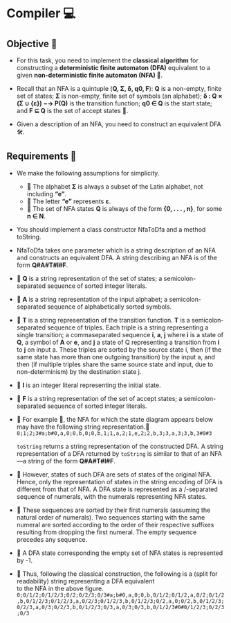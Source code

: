 # Compiler 💻

## Objective 🎯

- For this task, you need to implement the **classical algorithm** for constructing a **deterministic finite automaton (DFA)** equivalent to a given **non-deterministic finite automaton (NFA) 🤖**. 

- Recall that an NFA is a quintuple (**Q, Σ, δ, q0, F**): **Q** is a non-empty, finite set of states; **Σ** is non-empty, finite set of symbols (an alphabet); **δ : Q × (Σ ∪ {ε}) −→ P(Q)** is the transition function; **q0 ∈ Q** is the start state; and **F ⊆ Q** is the set of accept states 🤔. 

- Given a description of an NFA, you need to construct an equivalent DFA 🛠️.


## Requirements 📝
- We make the following assumptions for simplicity.
  - 📌 The alphabet **Σ** is always a subset of the Latin alphabet, not including **“e”**.
  - 📌 The letter **“e”** represents **ε**.
  - 📌 The set of NFA states **Q** is always of the form **{0, . . . , n}**, for some **n ∈ N**.
- You should implement a class constructor NfaToDfa and a method toString.

- NfaToDfa takes one parameter which is a string description of an NFA and constructs an equivalent DFA. A string describing an NFA is of the form **Q#A#T#I#F**.
- 📌 **Q** is a string representation of the set of states; a semicolon-separated sequence of sorted integer literals.
- 📌 **A** is a string representation of the input alphabet; a semicolon-separated sequence of alphabetically sorted symbols.
- 📌 **T** is a string representation of the transition function. **T** is a semicolon-separated sequence of triples. Each triple 
     is a string representing a single transition; a commaseparated sequence **i**, **a**, **j** where **i** is a state of **Q**, a symbol of **A** or **e**, and **j** a state of Q representing a transition from **i** to **j** on input a. These triples are sorted by the source state i, then (if the same state has more than one outgoing transition) by the input a, and then (if multiple triples share the same source state and input, due to non-determinism) by the destination state j.
- 📌 **I** is an integer literal representing the initial state.
- 📌 **F** is a string representation of the set of accept states; a semicolon-separated sequence of sorted integer literals.

- 📌 For example 🌟, the NFA for which the state diagram appears below may have the following string representation.🧵
     `0;1;2;3#a;b#0,a,0;0,b,0;0,b,1;1,a,2;1,e,2;2,b,3;3,a,3;3,b,3#0#3`

  `toString` returns a string representation of the constructed DFA. A string representation of a DFA returned by `toString` is similar to that of an NFA—a string of the form **Q#A#T#I#F**.
- 📌 However, states of such DFA are sets of states of the original NFA. Hence, only the representation of states in the string 
      encoding of DFA is different from that of NFA. A DFA state is represented as a /-separated sequence of numerals, with the numerals representing NFA states.
- 📌 These sequences are sorted by their first numerals (assuming the natural order of numerals). Two sequences starting with the same numeral are sorted according to the order of their respective suffixes resulting from dropping the first numeral. The empty sequence precedes any sequence.
- 📌 A DFA state corresponding the empty set of NFA states is represented by -1.
- 📌 Thus, following the classical construction, the following is a (split for readability) string representing a DFA equivalent  
     to the NFA in the above figure.    
     `0;0/1/2;0/1/2/3;0/2;0/2/3;0/3#a;b#0,a,0;0,b,0/1/2;0/1/2,a,0/2;0/1/2,b,0/1/2/3;0/1/2/3,a,0/2/3;0/1/2/3,b,0/1/2/3;0/2,a,0;0/2,b,0/1/2/3;0/2/3,a,0/3;0/2/3,b,0/1/2/3;0/3,a,0/3;0/3,b,0/1/2/3#0#0/1/2/3;0/2/3;0/3`
